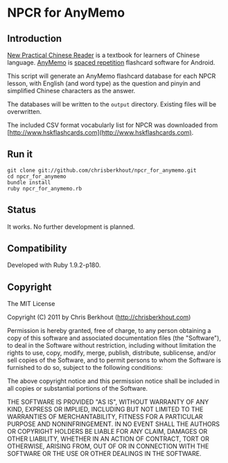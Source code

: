# NPCR for AnyMemo

## Introduction

[New Practical Chinese Reader](http://en.wikipedia.org/wiki/Practical_Chinese_Reader#New_Practical_Chinese_Reader)
is a textbook for learners of Chinese language.
[AnyMemo](http://anymemo.org/) is 
[spaced repetition](http://en.wikipedia.org/wiki/Spaced_repetition)
flashcard software for Android.

This script will generate an AnyMemo flashcard database for each NPCR lesson,
with English (and word type) as the question and pinyin and simplified Chinese
characters as the answer.

The databases will be written to the `output` directory. Existing files will
be overwritten.

The included CSV format vocabularly list for NPCR was downloaded from 
[http://www.hskflashcards.com](http://www.hskflashcards.com).

## Run it

    git clone git://github.com/chrisberkhout/npcr_for_anymemo.git
    cd npcr_for_anymemo
    bundle install
    ruby npcr_for_anymemo.rb

## Status

It works. No further development is planned.

## Compatibility

Developed with Ruby 1.9.2-p180.

## Copyright

The MIT License

Copyright (C) 2011 by Chris Berkhout (http://chrisberkhout.com)

Permission is hereby granted, free of charge, to any person obtaining a copy
of this software and associated documentation files (the "Software"), to deal
in the Software without restriction, including without limitation the rights
to use, copy, modify, merge, publish, distribute, sublicense, and/or sell
copies of the Software, and to permit persons to whom the Software is
furnished to do so, subject to the following conditions:

The above copyright notice and this permission notice shall be included in
all copies or substantial portions of the Software.

THE SOFTWARE IS PROVIDED "AS IS", WITHOUT WARRANTY OF ANY KIND, EXPRESS OR
IMPLIED, INCLUDING BUT NOT LIMITED TO THE WARRANTIES OF MERCHANTABILITY,
FITNESS FOR A PARTICULAR PURPOSE AND NONINFRINGEMENT. IN NO EVENT SHALL THE
AUTHORS OR COPYRIGHT HOLDERS BE LIABLE FOR ANY CLAIM, DAMAGES OR OTHER
LIABILITY, WHETHER IN AN ACTION OF CONTRACT, TORT OR OTHERWISE, ARISING FROM,
OUT OF OR IN CONNECTION WITH THE SOFTWARE OR THE USE OR OTHER DEALINGS IN
THE SOFTWARE.
